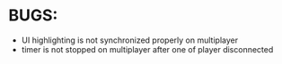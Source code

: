 # BUGS:
- UI highlighting is not synchronized properly on multiplayer  
- timer is not stopped on multiplayer after one of player disconnected